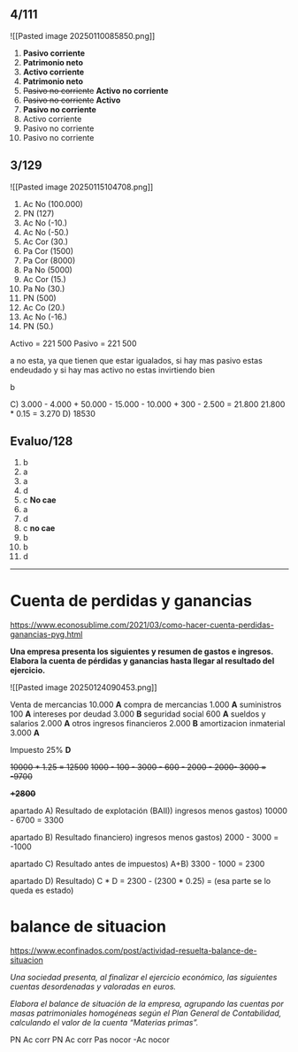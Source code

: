 ## 4/111
![[Pasted image 20250110085850.png]]
1. **Pasivo corriente**
2. **Patrimonio neto**
3. **Activo corriente**
4. **Patrimonio neto**
5. ~~Pasivo no corriente~~ **Activo no corriente**
6. ~~Pasivo no corriente~~ **Activo**
7. **Pasivo no corriente**
8. Activo corriente
9. Pasivo no corriente
10. Pasivo no corriente



## 3/129
![[Pasted image 20250115104708.png]]

1. Ac No (100.000)
2. PN (127)
3. Ac No (-10.)
4. Ac No (-50.)
5. Ac Cor (30.)
6. Pa Cor (1500)
7. Pa Cor (8000)
8. Pa No (5000)
9. Ac Cor (15.)
10. Pa No (30.)
11. PN (500)
12. Ac Co (20.)
13. Ac No (-16.)
14. PN (50.)

Activo = 221 500
Pasivo = 221 500

a
no esta, ya que tienen que estar igualados, si hay mas pasivo estas endeudado y si hay mas activo no estas invirtiendo bien

b

C) 3.000 - 4.000 + 50.000 - 15.000 - 10.000 + 300 - 2.500 = 21.800
21.800 * 0.15 = 3.270
D) 18530


## Evaluo/128
1. b
2. a
3. a
4. d
5. c **No cae**
6. a
7. d
8. c **no cae**
9. b
10. b
11. d


---

# Cuenta de perdidas y ganancias

https://www.econosublime.com/2021/03/como-hacer-cuenta-perdidas-ganancias-pyg.html



**Una empresa presenta los siguientes y resumen de gastos e ingresos. Elabora la cuenta de pérdidas y ganancias hasta llegar al resultado del ejercicio.**

![[Pasted image 20250124090453.png]]

Venta de mercancias 10.000 **A**
compra de mercancias 1.000 **A**
suministros 100 **A**
intereses por deudad 3.000 **B**
seguridad social 600 **A**
sueldos y salarios 2.000 **A**
otros ingresos financieros 2.000 **B**
amortizacion inmaterial 3.000 **A**

Impuesto 25% **D**

~~10000 * 1.25 = 12500~~
~~1000 - 100 - 3000 - 600 - 2000 - 2000- 3000 = -9700~~

~~**+2800**~~

apartado A) Resultado de explotación (BAII)) ingresos menos gastos) 10000 - 6700 = 3300

apartado B) Resultado financiero) ingresos menos gastos) 2000 - 3000 = -1000

apartado C) Resultado antes de impuestos) A+B) 3300 - 1000 = 2300

apartado D) Resultado) C * D = 2300 - (2300 * 0.25) = (esa parte se lo queda es estado)


# balance de situacion

https://www.econfinados.com/post/actividad-resuelta-balance-de-situacion

_Una sociedad presenta, al finalizar el ejercicio económico, las siguientes cuentas desordenadas y valoradas en euros._


_Elabora el balance de situación de la empresa, agrupando las cuentas por masas patrimoniales homogéneas según el Plan General de Contabilidad, calculando el valor de la cuenta “Materias primas”._


PN
Ac corr
PN
Ac corr
Pas nocor
-Ac nocor